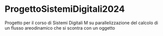 # ProgettoSistemiDigitali2024
Progetto per il corso di Sistemi Digitali M su parallelizzazione del calcolo di un flusso areodinamico che si scontra con un oggetto
